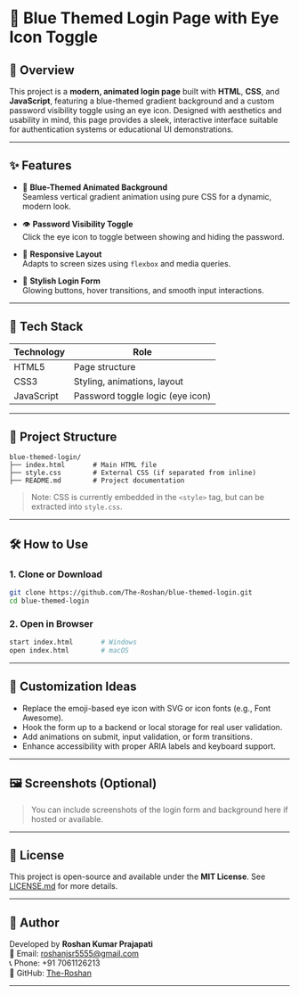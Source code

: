 
# 🔐 Blue Themed Login Page with Eye Icon Toggle

## 🎨 Overview
This project is a **modern, animated login page** built with **HTML**, **CSS**, and **JavaScript**, featuring a blue-themed gradient background and a custom password visibility toggle using an eye icon. Designed with aesthetics and usability in mind, this page provides a sleek, interactive interface suitable for authentication systems or educational UI demonstrations.

---

## ✨ Features

- 🔵 **Blue-Themed Animated Background**  
  Seamless vertical gradient animation using pure CSS for a dynamic, modern look.

- 👁 **Password Visibility Toggle**  
  Click the eye icon to toggle between showing and hiding the password.

- 📱 **Responsive Layout**  
  Adapts to screen sizes using `flexbox` and media queries.

- 🎨 **Stylish Login Form**  
  Glowing buttons, hover transitions, and smooth input interactions.

---

## 🧪 Tech Stack

| Technology | Role                                 |
|------------|--------------------------------------|
| HTML5      | Page structure                       |
| CSS3       | Styling, animations, layout          |
| JavaScript | Password toggle logic (eye icon)     |

---

## 📁 Project Structure

```
blue-themed-login/
├── index.html       # Main HTML file
├── style.css        # External CSS (if separated from inline)
├── README.md        # Project documentation
```

> Note: CSS is currently embedded in the `<style>` tag, but can be extracted into `style.css`.

---

## 🛠️ How to Use

### 1. Clone or Download
```bash
git clone https://github.com/The-Roshan/blue-themed-login.git
cd blue-themed-login
```

### 2. Open in Browser
```bash
start index.html       # Windows
open index.html        # macOS
```

---

## 🧩 Customization Ideas

- Replace the emoji-based eye icon with SVG or icon fonts (e.g., Font Awesome).
- Hook the form up to a backend or local storage for real user validation.
- Add animations on submit, input validation, or form transitions.
- Enhance accessibility with proper ARIA labels and keyboard support.

---

## 🖼️ Screenshots (Optional)
> You can include screenshots of the login form and background here if hosted or available.

---

## 📄 License

This project is open-source and available under the **MIT License**. See [LICENSE.md](LICENSE.md) for more details.

---

## 🙌 Author

Developed by **Roshan Kumar Prajapati**  
📧 Email: roshanjsr5555@gmail.com  
📞 Phone: +91 7061126213  
🔗 GitHub: [The-Roshan](https://github.com/The-Roshan)

---

